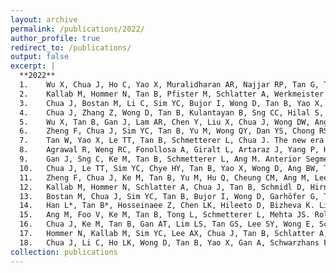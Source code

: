 ```yaml
---
layout: archive
permalink: /publications/2022/
author_profile: true
redirect_to: /publications/
output: false
excerpt: |
  **2022**
  1.	Wu X, Chua J, Ho C, Yao X, Muralidharan AR, Najjar RP, Tan G, Tamm ER, Schmetterer L, Barathi VA, Tan B. In-vivo imaging of ocular microvasculature using swept-source optical coherence tomography angiography in seven types of lab animals. Frontiers in Photonics.:11. 2022
  2.	Kallab M, Hommer N, Tan B, Pfister M, Schlatter A, Werkmeister RM, Chua J, Schmidl D, Schmetterer L, Garhöfer G. Plexus‐specific analysis of retinal neurovascular coupling using optical coherence tomography angiography. Acta Ophthalmol. 2022 Jan;100.
  3.	Chua J, Bostan M, Li C, Sim YC, Bujor I, Wong D, Tan B, Yao X, Schwarzhans F, Garhöfer G, Fischer G. A multi-regression approach to improve optical coherence tomography diagnostic accuracy in multiple sclerosis patients without previous optic neuritis. NeuroImage: Clinical. 2022 Jan 1;34:103010.
  4.	Chua J, Zhang Z, Wong D, Tan B, Kulantayan B, Sng CC, Hilal S, Venketasubramanian N, Tan B, Cheung CY, Garhöfer G. Age-Related Eye Diseases in Individuals With Mild Cognitive Impairment and Alzheimer's Disease. Frontiers in aging neuroscience. 2022:742.
  5.	Wu X, Tan B, Gan J, Lam AR, Chen Y, Liu X, Chua J, Wong DW, Ang M, Schmetterer L, Yao X. Evaluation of different OCT systems in quantitative imaging of human Schlemm's canal. Sci Rep. 2022 Jan 26;12(1):1-8.
  6.	Zheng F, Chua J, Sim YC, Tan B, Yu M, Wong QY, Dan YS, Chong RS, Gemmy Cheung CM, Ang M, Lee SY. Macular Sensitivity and Capillary Perfusion in Highly Myopic Eyes with Myopic Macular Degeneration. Retina. 2022 Mar 1;42(3):529-39.
  7.	Tan W, Yao X, Le TT, Tan B, Schmetterer L, Chua J. The new era of retinal imaging in hypertensive patients. The Asia-Pacific J Ophthalmol. 2022 Mar 1;11(2):149-59.
  8.	Agrawal R, Weng RC, Fonollosa A, Giralt L, Artaraz J, Yang P, Huang F, Tan B, Schmetterer L, Sen A, Gupta V. Outcome Measures for Disease Monitoring in Intraocular Inflammatory and Infectious Diseases (OCTOMERIA): Understanding the Choroid in Uveitis with Optical Coherence Tomography (OCT). Ocul Immunol and Inflamm. 2022 Mar 3:1-9.
  9.	Gan J, Sng C, Ke M, Tan B, Schmetterer L, Ang M. Anterior Segment Optical Coherence Tomography Angiography Following Trabecular Bypass Minimally Invasive Glaucoma Surgery. Frontiers in Medicine. 2022 Mar 7:327.
  10.	Chua J, Le TT, Sim YC, Chye HY, Tan B, Yao X, Wong D, Ang BW, Toh DF, Lim H, Bryant JA. Relationship of Quantitative Retinal Capillary Network and Myocardial Remodeling in Systemic Hypertension. J Am Heart Assoc. 2022 Mar 15;11(6):e024226.
  11.	Zheng F, Chua J, Ke M, Tan B, Yu M, Hu Q, Cheung CM, Ang M, Lee SY, Wong TY, Schmetterer L. Quantitative OCT angiography of the retinal microvasculature and choriocapillaris in highly myopic eyes with myopic macular degeneration. Br J Ophthalmol. 2022 May 1;106(5):681-8.
  12.	Kallab M, Hommer N, Schlatter A, Chua J, Tan B, Schmidl D, Hirn C, Findl O, Schmetterer L, Garhöfer G, Wong D. Combining vascular and nerve fiber layer thickness measurements to model glaucomatous focal visual field loss. Ann NY Acad Sci. 2022 May;1511(1):133-41.
  13.	Bostan M, Chua J, Sim YC, Tan B, Bujor I, Wong D, Garhöfer G, Tiu C, Schmetterer L, Popa-Cherecheanu A. Microvascular changes in the macular and parafoveal areas of multiple sclerosis patients without optic neuritis. Sci Rep. 2022 Aug 3;12(1):1-2.
  14.	Han L*, Tan B*, Hosseinaee Z, Chen LK, Hileeto D, Bizheva K. Line-scanning SD-OCT for in-vivo, non-contact, volumetric, cellular resolution imaging of the human cornea and limbus. Biomed Opt Express. 2022 Jul 1;13(7):4007-20.
  15.	Ang M, Foo V, Ke M, Tan B, Tong L, Schmetterer L, Mehta JS. Role of anterior segment optical coherence tomography angiography in assessing limbal vasculature in acute chemical injury of the eye. Br J Ophthalmol. 2022 Sep 1;106(9):1212-6.
  16.	Chua J, Ke M, Tan B, Gan AT, Lim LS, Tan GS, Lee SY, Wong E, Schmetterer L, Cheung N. Association of macular and choroidal perfusion with long-term visual outcomes after macula-off rhegmatogenous retinal detachment. Br J Ophthalmol. 2022 Sep 1;106(9):1258-63.
  17.	Hommer N, Kallab M, Sim YC, Lee AX, Chua J, Tan B, Schlatter A, Werkmeister RM, Schmidl D, Schmetterer L, Garhöfer G. Effect of hyperoxia and hypoxia on retinal vascular parameters assessed with optical coherence tomography angiography. Acta Ophthalmol. 2022 Sep;100(6):e1272-9.
  18.	Chua J, Li C, Ho LK, Wong D, Tan B, Yao X, Gan A, Schwarzhans F, Garhöfer G, Sng CC, Hilal S. A multi-regression framework to improve diagnostic ability of optical coherence tomography retinal biomarkers to discriminate mild cognitive impairment and Alzheimer’s disease. Alzheimers Res Ther. 2022 Dec;14(1):1-1.
collection: publications
---
```

